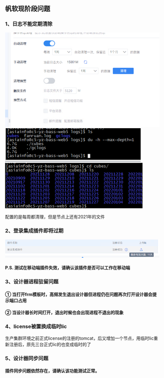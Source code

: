 ## 帆软现阶段问题
### 1、日志不能定期清除
![image](static/img/fr日志清理.png)
![image](static/img/fr日志清理2.png)
![image](static/img/fr日志清理3.png)

配置的是每周都清理，但是节点上还有2021年的文件
### 2、登录集成插件即将过期
![image](static/img/fr单点登录.png)
#### P.S. 测试在移动端插件失效，请确认该插件是否可以工作在移动端

### 3、设计器进程驻留问题
#### ① 当打开frm模板时，高频发生退出设计器但进程仍在问题再次打开设计器会提示端口占用
#### ② 当设计器长时间打开，退出时候也会出现进程不退出的现象

### 4、license被置换成临时lic
生产集群环境之前正式license的注册的tomcat，后又增加一个节点，用临时lic重新注册后，原先三台正式lic的也变成临时的了

### 5、设计器同步问题
#### 插件同步问题依然存在，请确认该功能测试正常。
